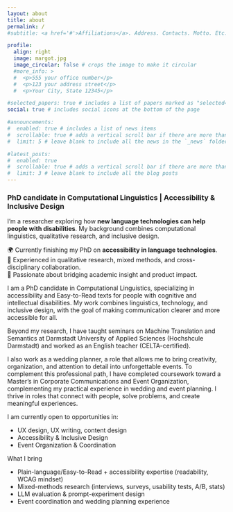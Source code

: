 ```yaml
---
layout: about
title: about
permalink: /
#subtitle: <a href='#'>Affiliations</a>. Address. Contacts. Motto. Etc.

profile:
  align: right
  image: margot.jpg
  image_circular: false # crops the image to make it circular
  #more_info: >
  #  <p>555 your office number</p>
  #  <p>123 your address street</p>
  #  <p>Your City, State 12345</p>

#selected_papers: true # includes a list of papers marked as "selected={true}"
social: true # includes social icons at the bottom of the page

#announcements:
#  enabled: true # includes a list of news items
#  scrollable: true # adds a vertical scroll bar if there are more than 3 news items
#  limit: 5 # leave blank to include all the news in the `_news` folder

#latest_posts:
#  enabled: true
#  scrollable: true # adds a vertical scroll bar if there are more than 3 new posts items
#  limit: 3 # leave blank to include all the blog posts
---
```


### PhD candidate in Computational Linguistics | Accessibility & Inclusive Design

I’m a researcher exploring how **new language technologies can help people with disabilities**. My background combines computational linguistics, qualitative research, and inclusive design.  

🌍 Currently finishing my PhD on **accessibility in language technologies**.  
🧠 Experienced in qualitative research, mixed methods, and cross-disciplinary collaboration.  
💬 Passionate about bridging academic insight and product impact.


I am a PhD candidate in Computational Linguistics, specializing in accessibility and Easy-to-Read texts for people with cognitive and intellectual disabilities. My work combines linguistics, technology, and inclusive design, with the goal of making communication clearer and more accessible for all.

Beyond my research, I have taught seminars on Machine Translation and Semantics at Darmstadt University of Applied Sciences (Hochshcule Darmstadt) and worked as an English teacher (CELTA-certified).

I also work as a wedding planner, a role that allows me to bring creativity, organization, and attention to detail into unforgettable events. To complement this professional path, I have completed coursework toward a Master’s in Corporate Communications and Event Organization, complementing my practical experience in wedding and event planning. I thrive in roles that connect with people, solve problems, and create meaningful experiences.

I am currently open to opportunities in:

- UX design, UX writing, content design 
- Accessibility & Inclusive Design
- Event Organization & Coordination

What I bring
- ⁠Plain-language/Easy-to-Read + accessibility expertise (readability, WCAG mindset)
- ⁠Mixed-methods research (interviews, surveys, usability tests, A/B, stats)
- ⁠LLM evaluation & prompt-experiment design 
- ⁠Event coordination and wedding planning experience